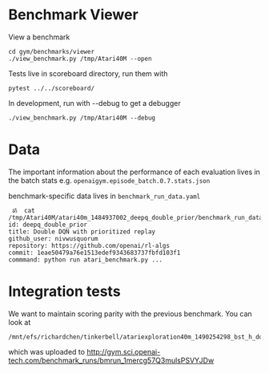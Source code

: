 # Benchmark Viewer

View a benchmark
```
cd gym/benchmarks/viewer
./view_benchmark.py /tmp/Atari40M --open
```

Tests live in scoreboard directory, run them with
```
pytest ../../scoreboard/
```

In development, run with --debug to get a debugger
```
./view_benchmark.py /tmp/Atari40M --debug
```

# Data

The important information about the performance of each evaluation lives in the batch stats e.g. `openaigym.episode_batch.0.7.stats.json`

benchmark-specific data lives in `benchmark_run_data.yaml`
```
 ॐ  cat /tmp/Atari40M/atari40m_1484937002_deepq_double_prior/benchmark_run_data.yaml
id: deepq_double_prior
title: Double DQN with prioritized replay
github_user: nivwusquorum
repository: https://github.com/openai/rl-algs
commit: 1eae50479a76e1513edef9343683737fbfd103f1
commmand: python run atari_benchmark.py ...
```


# Integration tests

We want to maintain scoring parity with the previous benchmark. You can look at
```
/mnt/efs/richardchen/tinkerbell/atariexploration40m_1490254298_bst_h_dqndbl_k10_nm_mvo
```
which was uploaded to
http://gym.sci.openai-tech.com/benchmark_runs/bmrun_1mercg57Q3mulsPSVYJDw
